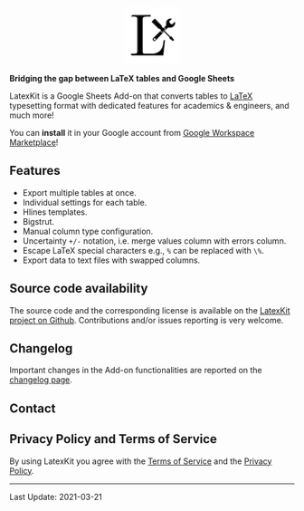 <p align="center">
  <img width="100" height="100" src="Logo.png">
</p>

**Bridging the gap between LaTeX tables and Google Sheets**

LatexKit is a Google Sheets Add-on that converts tables to [LaTeX] typesetting format with dedicated features for academics & engineers, and much more!

You can **install** it in your Google account from [Google Workspace Marketplace]!

## Features
* Export multiple tables at once.
* Individual settings for each table.
* Hlines templates.
* Bigstrut.
* Manual column type configuration.
* Uncertainty `+/-` notation, i.e. merge values column with errors column.
* Escape LaTeX special characters e.g., `%` can be replaced with `\%`.
* Export data to text files with swapped columns.

## Source code availability

The source code and the corresponding license is available on the [LatexKit project on Github]. Contributions and/or issues reporting is very welcome.

## Changelog

Important changes in the Add-on functionalities are reported on the [changelog page].

## Contact



## Privacy Policy and Terms of Service
By using LatexKit you agree with the [Terms of Service] and the [Privacy Policy].

---

Last Update: 2021-03-21

[LaTeX]: https://www.latex-project.org
[Google Workspace Marketplace]: https://gsuite.google.com/marketplace/app/latexkit/716178627426
[Privacy Policy]: http://caenrigen.github.io/LatexKit/PrivacyPolicy
[Terms of Service]: http://caenrigen.github.io/LatexKit/ToS
[changelog page]: http://caenrigen.github.io/LatexKit/Changelog
[LatexKit project on Github]: https://github.com/caenrigen/LatexKit

